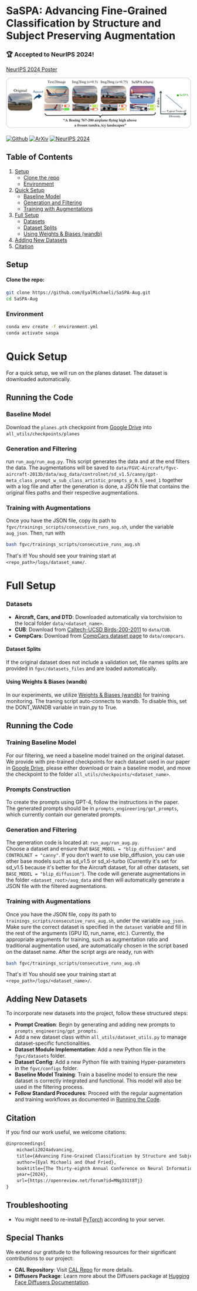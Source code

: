 # SaSPA: Advancing Fine-Grained Classification by Structure and Subject Preserving Augmentation

### 🏆 Accepted to NeurIPS 2024!  
[NeurIPS 2024 Poster](https://neurips.cc/virtual/2024/poster/95527)

![Teaser Image](docs/assets/teaser.png)


[![Github](https://img.shields.io/badge/Github%20webpage-222222.svg?style=for-the-badge&logo=github)](https://eyalmichaeli.github.io/SaSPA-Aug/)
[![ArXiv](https://img.shields.io/badge/ArXiv-B31B1B.svg?style=for-the-badge)](https://arxiv.org/abs/2406.14551)
[![NeurIPS 2024](https://img.shields.io/badge/NeurIPS%202024-%237845CC.svg?style=for-the-badge&logo=NeurIPS&logoColor=white)](https://neurips.cc/virtual/2024/poster/95527)


## Table of Contents
1. [Setup](#setup)
    - [Clone the repo](#clone-the-repo)
    - [Environment](#environment)
2. [Quick Setup](#quick-setup)
    - [Baseline Model](#baseline-model)
    - [Generation and Filtering](#generation-and-filtering)
    - [Training with Augmentations](#training-with-augmentations)
3. [Full Setup](#full-setup)
    - [Datasets](#datasets)
    - [Dataset Splits](#dataset-splits)
    - [Using Weights & Biases (wandb)](#using-weights--biases-wandb)
4. [Adding New Datasets](#adding-new-datasets)
5. [Citation](#citation)



## Setup

#### Clone the repo:
```bash
git clone https://github.com/EyalMichaeli/SaSPA-Aug.git
cd SaSPA-Aug
```


### Environment
```bash
conda env create -f environment.yml
conda activate saspa
```


# Quick Setup
For a quick setup, we will run on the planes dataset. The dataset is downloaded automatically.

## Running the Code
### Baseline Model
Download the `planes.pth` checkpoint from [Google Drive](https://drive.google.com/drive/folders/1Bios3Q4RsXcytsqd0e189C5yF9If06SD?usp=sharing) into `all_utils/checkpoints/planes`

### Generation and Filtering
run `run_aug/run_aug.py`. This script generates the data and at the end filters the data. The augmentations will be saved to `data/FGVC-Aircraft/fgvc-aircraft-2013b/data/aug_data/controlnet/sd_v1.5/canny/gpt-meta_class_prompt_w_sub_class_artistic_prompts_p_0.5_seed_1` together with a log file and after the generation is done, a JSON file that contains the original files paths and their respective augmentations.

### Training with Augmentations
Once you have the JSON file, copy its path to `fgvc/trainings_scripts/consecutive_runs_aug.sh`, under the variable `aug_json`. Then, run with 
```bash
bash fgvc/trainings_scripts/consecutive_runs_aug.sh
```

That's it!
You should see your training start at `<repo_path>/logs/dataset_name/`.  


# Full Setup

### Datasets

- **Aircraft, Cars, and DTD**: Downloaded automatically via torchvision to the local folder `data/<dataset_name>`.
- **CUB**: Download from [Caltech-UCSD Birds-200-2011](https://www.vision.caltech.edu/datasets/cub_200_2011/) to `data/CUB`.
- **CompCars**: Download from [CompCars dataset page](https://mmlab.ie.cuhk.edu.hk/datasets/comp_cars/) to `data/compcars`.

#### Dataset Splits
If the original dataset does not include a validation set, file names splits are provided in `fgvc/datasets_files` and are loaded automatically.

#### Using Weights & Biases (wandb)
In our experiments, we utilize [Weights & Biases (wandb)](https://wandb.ai/site) for training monitoring. The traning script auto-connects to wandb. To disable this, set the DONT_WANDB variable in train.py to True.

## Running the Code

### Training Baseline Model
For our filtering, we need a baseline model trained on the original dataset. We provide with pre-trained checkpoints for each dataset used in our paper in [Google Drive](https://drive.google.com/drive/folders/1Bios3Q4RsXcytsqd0e189C5yF9If06SD?usp=sharing), please either download or train a baseline model, and move the checkpoint to the folder `all_utils/checkpoints/<dataset_name>`.

### Prompts Construction
To create the prompts using GPT-4, follow the instructions in the paper.  
The generated prompts should be in `prompts_engineering/gpt_prompts`, which currently contain our generated prompts.  

### Generation and Filtering
The generation code is located at: `run_aug/run_aug.py`.  
Choose a dataset and ensure that `BASE_MODEL = "blip_diffusion"` and `CONTROLNET = "canny"`. If you don't want to use blip_diffusion, you can use other base models such as sd_v1.5 or sd_xl-turbo (Currently it's set for sd_v1.5 because it's better for the Aircraft dataset, for all other datasets, set `BASE_MODEL = "blip_diffusion"`).
The code will generate augmentations in the folder `<dataset_root>/aug_data` and then will automatically generate a JSON file with the filtered augmentations.  

### Training with Augmentations
Once you have the JSON file, copy its path to `trainings_scripts/consecutive_runs_aug.sh`, under the variable `aug_json`.   
Make sure the correct dataset is specified in the `dataset` variable and fill in the rest of the arguments (GPU ID, run_name, etc.). Currently, the appropriate arguments for training, such as augmentation ratio and traditional augmentation used, are automatically chosen in the script based on the dataset name.
After the script args are ready, run with 
```bash
bash fgvc/trainings_scripts/consecutive_runs_aug.sh
```

That's it!
You should see your training start at `<repo_path>/logs/<dataset_name>/`.  


## Adding New Datasets
To incorporate new datasets into the project, follow these structured steps:
- **Prompt Creation**: Begin by generating and adding new prompts to `prompts_engineering/gpt_prompts`.
- Add a new dataset class within `all_utils/dataset_utils.py` to manage dataset-specific functionalities.
- **Dataset Module Implementation**: Add a new Python file in the `fgvc/datasets` folder.
- **Dataset Config**: Add a new Python file with training Hyper-parameters in the `fgvc/configs` folder.
- **Baseline Model Training**: Train a baseline model to ensure the new dataset is correctly integrated and functional. This model will also be used in the filtering process.
- **Follow Standard Procedures**: Proceed with the regular augmentation and training workflows as documented in [Running the Code](#running-the-code).



## Citation
If you find our work useful, we welcome citations:
```markdown
@inproceedings{
    michaeli2024advancing,
    title={Advancing Fine-Grained Classification by Structure and Subject Preserving Augmentation},
    author={Eyal Michaeli and Ohad Fried},
    booktitle={The Thirty-eighth Annual Conference on Neural Information Processing Systems},
    year={2024},
    url={https://openreview.net/forum?id=MNg331t8Tj}
}
```

## Troubleshooting
 - You might need to re-install [PyTorch](https://pytorch.org/get-started/locally/) according to your server.


## Special Thanks
We extend our gratitude to the following resources for their significant contributions to our project:
- **CAL Repository**: Visit [CAL Repo](https://github.com/raoyongming/CAL) for more details.
- **Diffusers Package**: Learn more about the Diffusers package at [Hugging Face Diffusers Documentation](https://huggingface.co/docs/diffusers/en/index).


